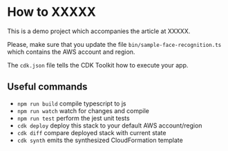 # How to XXXXX

This is a demo project which accompanies the article at XXXXX.

Please, make sure that you update the file `bin/sample-face-recognition.ts` which contains the AWS account and region.

The `cdk.json` file tells the CDK Toolkit how to execute your app.

## Useful commands

- `npm run build` compile typescript to js
- `npm run watch` watch for changes and compile
- `npm run test` perform the jest unit tests
- `cdk deploy` deploy this stack to your default AWS account/region
- `cdk diff` compare deployed stack with current state
- `cdk synth` emits the synthesized CloudFormation template
